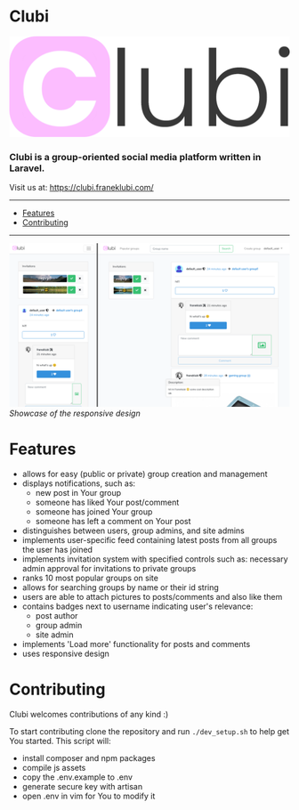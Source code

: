 # Clubi

![logo.png](./assets/logo.png)

### Clubi is a group-oriented social media platform written in Laravel.

Visit us at: https://clubi.franeklubi.com/

---
* [Features](#features)
* [Contributing](#contributing)
---

![responsive.png](./assets/responsive.png)
*Showcase of the responsive design*

# Features
* allows for easy (public or private) group creation and management
* displays notifications, such as:
    - new post in Your group
    - someone has liked Your post/comment
    - someone has joined Your group
    - someone has left a comment on Your post
* distinguishes between users, group admins, and site admins
* implements user-specific feed containing latest posts from all groups the user has joined
* implements invitation system with specified controls such as: necessary admin approval for invitations to private groups
* ranks 10 most popular groups on site
* allows for searching groups by name or their id string
* users are able to attach pictures to posts/comments and also like them
* contains badges next to username indicating user's relevance:
    - post author
    - group admin
    - site admin
* implements 'Load more' functionality for posts and comments
* uses responsive design

# Contributing

Clubi welcomes contributions of any kind :)

To start contributing clone the repository and run `./dev_setup.sh` to help get You started. This script will:
* install composer and npm packages
* compile js assets
* copy the .env.example to .env
* generate secure key with artisan
* open .env in vim for You to modify it
